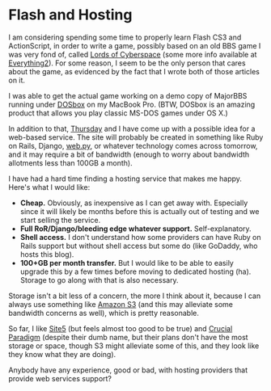 Flash and Hosting
=================
I am considering spending some time to properly learn Flash CS3 and ActionScript, in order to write a game, possibly based on an old BBS game I was very fond of, called <a href="http://en.wikipedia.org/wiki/Lords_of_Cyberspace">Lords of Cyberspace</a> (some more info available at <a href="http://everything2.com/index.pl?node_id=1687694">Everything2</a>).  For some reason, I seem to be the only person that cares about the game, as evidenced by the fact that I wrote both of those articles on it.

I was able to get the actual game working on a demo copy of MajorBBS running under <a href="http://www.dosbox.com/">DOSbox</a> on my MacBook Pro.  (BTW, DOSbox is an amazing product that allows you play classic MS-DOS games under OS X.)

In addition to that, <a href="http://www.thursdaybram.com">Thursday</a> and I have come up with a possible idea for a web-based service.  The site will probably be created in something like Ruby on Rails, Django, <a href="http://webpy.org/">web.py</a>, or whatever technology comes across tomorrow, and it may require a bit of bandwidth (enough to worry about bandwidth allotments less than 100GB a month).

I have had a hard time finding a hosting service that makes me happy.  Here's what I would like:

<ul>
<li><b>Cheap.</b> Obviously, as inexpensive as I can get away with.  Especially since it will likely be months before this is actually out of testing and we start selling the service.</li>
<li><b>Full RoR/Django/bleeding edge whatever support.</b> Self-explanatory.</li>
<li><b>Shell access.</b> I don't understand how some providers can have Ruby on Rails support but without shell access but some do (like GoDaddy, who hosts this blog).</li>
<li><b>100+GB per month transfer.</b>  But I would like to be able to easily upgrade this by a few times before moving to dedicated hosting (ha).  Storage to go along with that is also necessary.</li>
</ul>

Storage isn't a bit less of a concern, the more I think about it, because I can always use something like <a href="http://aws.amazon.com/s3">Amazon S3</a> (and this may alleviate some bandwidth concerns as well), which is pretty reasonable.

So far, I like <a href="http://hostingwizard.com/site5/">Site5</a> (but feels almost too good to be true) and <a href="http://www.crucialp.com/web-hosting/">Crucial Paradigm</a> (despite their dumb name, but their plans don't have the most storage or space, though S3 might alleviate some of this, and they look like they know what they are doing).

Anybody have any experience, good or bad, with hosting providers that provide web services support?